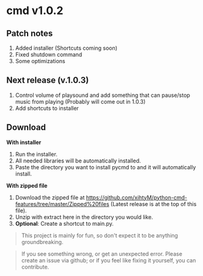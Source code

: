 # cmd v1.0.2

## Patch notes ##
1. Added installer (Shortcuts coming soon)
2. Fixed shutdown command
3. Some optimizations

## Next release (v.1.0.3) ##
1. Control volume of playsound and add something that can pause/stop music from playing (Probably will come out in 1.0.3)
2. Add shortcuts to installer

## Download ##

__With installer__

1. Run the installer.
2. All needed libraries will be automatically installed.
3. Paste the directory you want to install pycmd to and it will automatically install.

__With zipped file__

1. Download the zipped file at https://github.com/xihtyM/python-cmd-features/tree/master/Zipped%20files (Latest release is at the top of this file).
2. Unzip with extract here in the directory you would like.
3. **Optional**: Create a shortcut to main.py.

>This project is mainly for fun, so don't expect it to be anything groundbreaking.

>If you see something wrong, or get an unexpected error. Please create an issue via github; or if you feel like fixing it yourself, you can contribute.
